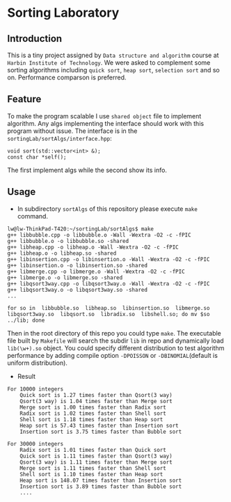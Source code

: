 # Sorting Laboratory #

## Introduction ##
This is a tiny project assigned by `Data structure and algorithm` course at `Harbin Institute of Technology`. We were asked to complement some sorting algorithms including `quick sort`, `heap sort`, `selection sort` and so on. Performance comparson is preferred.

## Feature ##
To make the program scalable I use `shared object` file to implement algorithm. Any algs implementing the interface should work with this program without issue. The interface is in the `sortingLab/sortAlgs/interface.hpp`:
```
void sort(std::vector<int> &);
const char *self();
```
The first implement algs while the second show its info.

## Usage ##
* In subdirectory `sortAlgs` of this repository please execute `make` command.

```
lw@lw-ThinkPad-T420:~/sortingLab/sortAlgs$ make
g++ libbubble.cpp -o libbubble.o -Wall -Wextra -O2 -c -fPIC
g++ libbubble.o -o libbubble.so -shared
g++ libheap.cpp -o libheap.o -Wall -Wextra -O2 -c -fPIC
g++ libheap.o -o libheap.so -shared
g++ libinsertion.cpp -o libinsertion.o -Wall -Wextra -O2 -c -fPIC
g++ libinsertion.o -o libinsertion.so -shared
g++ libmerge.cpp -o libmerge.o -Wall -Wextra -O2 -c -fPIC
g++ libmerge.o -o libmerge.so -shared
g++ libqsort3way.cpp -o libqsort3way.o -Wall -Wextra -O2 -c -fPIC
g++ libqsort3way.o -o libqsort3way.so -shared
...

for so in  libbubble.so  libheap.so  libinsertion.so  libmerge.so  libqsort3way.so  libqsort.so  libradix.so  libshell.so; do mv $so ../lib; done

```

Then in the root directory of this repo you could type `make`.
The executable file built by `Makefile` will search the subdir `lib` in repo and dynamically load `lib(\w+).so` object.
You could specify different distribution to test algorithm performance by adding compile option `-DPOISSON` or `-DBINOMIAL`(default is uniform distribution).

 * Result
```
For 10000 integers
    Quick sort is 1.27 times faster than Qsort(3 way)
    Qsort(3 way) is 1.04 times faster than Merge sort
    Merge sort is 1.00 times faster than Radix sort
    Radix sort is 1.02 times faster than Shell sort
    Shell sort is 1.18 times faster than Heap sort
    Heap sort is 57.43 times faster than Insertion sort
    Insertion sort is 3.75 times faster than Bubble sort

For 30000 integers
    Radix sort is 1.01 times faster than Quick sort
    Quick sort is 1.11 times faster than Qsort(3 way)
    Qsort(3 way) is 1.11 times faster than Merge sort
    Merge sort is 1.11 times faster than Shell sort
    Shell sort is 1.10 times faster than Heap sort
    Heap sort is 148.07 times faster than Insertion sort
    Insertion sort is 3.89 times faster than Bubble sort
	....
```
